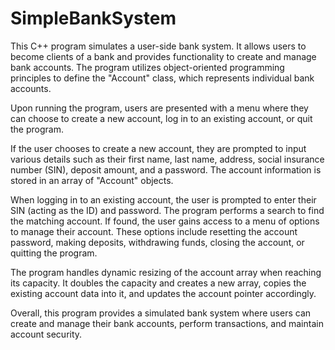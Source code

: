 # SimpleBankSystem
This C++ program simulates a user-side bank system. It allows users to become clients of a bank and provides functionality to create and manage bank accounts. The program utilizes object-oriented programming principles to define the "Account" class, which represents individual bank accounts.

Upon running the program, users are presented with a menu where they can choose to create a new account, log in to an existing account, or quit the program.

If the user chooses to create a new account, they are prompted to input various details such as their first name, last name, address, social insurance number (SIN), deposit amount, and a password. The account information is stored in an array of "Account" objects.

When logging in to an existing account, the user is prompted to enter their SIN (acting as the ID) and password. The program performs a search to find the matching account. If found, the user gains access to a menu of options to manage their account. These options include resetting the account password, making deposits, withdrawing funds, closing the account, or quitting the program.

The program handles dynamic resizing of the account array when reaching its capacity. It doubles the capacity and creates a new array, copies the existing account data into it, and updates the account pointer accordingly.

Overall, this program provides a simulated bank system where users can create and manage their bank accounts, perform transactions, and maintain account security.
